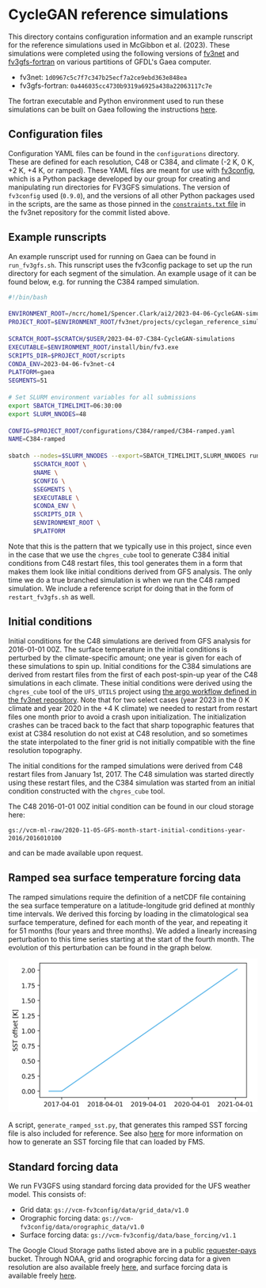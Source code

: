 # CycleGAN reference simulations

This directory contains configuration information and an example runscript for
the reference simulations used in McGibbon et al. (2023).  These simulations
were completed using the following versions of
[fv3net](https://github.com/ai2cm/fv3net) and
[fv3gfs-fortran](https://github.com/ai2cm/fv3gfs-fortran) on various partitions
of GFDL's Gaea computer.

- fv3net:
  `1d0967c5c7f7c347b25ecf7a2ce9ebd363e848ea`
- fv3gfs-fortran:
  `0a446035cc4730b9319a6925a438a22063117c7e`

The fortran executable and Python environment used to run these simulations can
be built on Gaea following the instructions
[here](https://github.com/ai2cm/fv3net/tree/master/.environment-scripts#building-an-environment-on-gaea).

## Configuration files

Configuration YAML files can be found in the `configurations` directory.  These
are defined for each resolution, C48 or C384, and climate (-2 K, 0 K, +2 K, +4
K, or ramped).  These YAML files are meant for use with
[fv3config](https://github.com/ai2cm/fv3config), which is a Python package
developed by our group for creating and manipulating run directories for FV3GFS
simulations.  The version of `fv3config` used (`0.9.0`), and the versions of all
other Python packages used in the scripts, are the same as those pinned in the
[`constraints.txt`
file](https://github.com/ai2cm/fv3net/blob/master/constraints.txt) in the fv3net
repository for the commit listed above.

## Example runscripts

An example runscript used for running on Gaea can be found in `run_fv3gfs.sh`.
This runscript uses the fv3config package to set up the run directory for each
segment of the simulation.  An example usage of it can be found below, e.g. for
running the C384 ramped simulation.

```bash
#!/bin/bash

ENVIRONMENT_ROOT=/ncrc/home1/Spencer.Clark/ai2/2023-04-06-CycleGAN-simulations-c4
PROJECT_ROOT=$ENVIRONMENT_ROOT/fv3net/projects/cyclegan_reference_simulations

SCRATCH_ROOT=$SCRATCH/$USER/2023-04-07-C384-CycleGAN-simulations
EXECUTABLE=$ENVIRONMENT_ROOT/install/bin/fv3.exe
SCRIPTS_DIR=$PROJECT_ROOT/scripts
CONDA_ENV=2023-04-06-fv3net-c4
PLATFORM=gaea
SEGMENTS=51

# Set SLURM environment variables for all submissions
export SBATCH_TIMELIMIT=06:30:00
export SLURM_NNODES=48

CONFIG=$PROJECT_ROOT/configurations/C384/ramped/C384-ramped.yaml
NAME=C384-ramped

sbatch --nodes=$SLURM_NNODES --export=SBATCH_TIMELIMIT,SLURM_NNODES run_fv3gfs.sh \
       $SCRATCH_ROOT \
       $NAME \
       $CONFIG \
       $SEGMENTS \
       $EXECUTABLE \
       $CONDA_ENV \
       $SCRIPTS_DIR \
       $ENVIRONMENT_ROOT \
       $PLATFORM
```

Note that this is the pattern that we typically use in this project, since even
in the case that we use the `chgres_cube` tool to generate C384 initial
conditions from C48 restart files, this tool generates them in a form that makes
them look like initial conditions derived from GFS analysis.  The only time we
do a true branched simulation is when we run the C48 ramped simulation.  We
include a reference script for doing that in the form of `restart_fv3gfs.sh` as
well.

## Initial conditions

Initial conditions for the C48 simulations are derived from GFS analysis for
2016-01-01 00Z.  The surface temperature in the initial conditions is perturbed
by the climate-specific amount; one year is given for each of these simulations
to spin up.  Initial conditions for the C384 simulations are derived from
restart files from the first of each post-spin-up year of the C48 simulations in
each climate.  These initial conditions were derived using the `chgres_cube`
tool of the `UFS_UTILS` project using [the argo workflow defined in the fv3net
repository](https://github.com/ai2cm/fv3net/tree/master/workflows/argo#restart-files-to-nggps-initial-condition-workflow).
Note that for two select cases (year 2023 in the 0 K climate and year 2020 in
the +4 K climate) we needed to restart from restart files one month prior to
avoid a crash upon initialization.  The initialization crashes can be traced
back to the fact that sharp topographic features that exist at C384 resolution
do not exist at C48 resolution, and so sometimes the state interpolated to the
finer grid is not initially compatible with the fine resolution topography.

The initial conditions for the ramped simulations were derived from C48 restart
files from January 1st, 2017.  The C48 simulation was started directly using
these restart files, and the C384 simulation was started from an initial
condition constructed with the `chgres_cube` tool.

The C48 2016-01-01 00Z initial condition can be found in our cloud storage here:
```
gs://vcm-ml-raw/2020-11-05-GFS-month-start-initial-conditions-year-2016/2016010100
```
and can be made available upon request.

## Ramped sea surface temperature forcing data

The ramped simulations require the definition of a netCDF file containing the
sea surface temperature on a latitude-longitude grid defined at monthly time
intervals.  We derived this forcing by loading in the climatological sea surface
temperature, defined for each month of the year, and repeating it for 51 months
(four years and three months).  We added a linearly increasing perturbation to
this time series starting at the start of the fourth month.  The evolution of
this perturbation can be found in the graph below.

![sst-offset-timeseries.png](sst-offset-timeseries.png?raw=true)

A script, `generate_ramped_sst.py`, that generates this ramped SST forcing file
is also included for reference.  See also
[here](https://github.com/ai2cm/fv3gfs-fortran/blob/cb106f2eb806e8c635d28d8b76ee8e80a0e20bc3/tests/pytest/prescribed_ssts.py#L3-L28)
for more information on how to generate an SST forcing file that can loaded by
FMS.

## Standard forcing data

We run FV3GFS using standard forcing data provided for the UFS weather model.
This consists of:

- Grid data: `gs://vcm-fv3config/data/grid_data/v1.0`
- Orographic forcing data: `gs://vcm-fv3config/data/orographic_data/v1.0`
- Surface forcing data: `gs://vcm-fv3config/data/base_forcing/v1.1`

The Google Cloud Storage paths listed above are in a public
[requester-pays](https://cloud.google.com/storage/docs/requester-pays) bucket.
Through NOAA, grid and orographic forcing data for a given resolution are also
available freely
[here](https://www.nco.ncep.noaa.gov/pmb/codes/nwprod/gfs.v16.3.7/fix/fix_fv3_gmted2010/),
and surface forcing data is available freely
[here](https://www.nco.ncep.noaa.gov/pmb/codes/nwprod/gfs.v16.3.7/fix/fix_am/).
